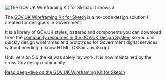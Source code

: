 ![The GOV.UK Wireframing Kit for Sketch. It shows a](/images/work/wireframing-kit-full.jpg)

The [GOV.UK Wireframing Kit for Sketch](https://github.com/dwp/sketch_wireframing_kit) is a no-code design solution I created for designers in Government. 

It is a library of GOV.UK styles, patterns and components you can download from the [community resources in the GOV.UK Design System](https://design-system.service.gov.uk/community/resources-and-tools/#create-prototypes-and-wireframes) so you can quickly design wireframes and prototypes for Government digital services without needing to know HTML, CSS or JavaScript.

Until version 5.0 the kit was solely my work. It is now maintained by the cross Gov design community.

[Read deep-dive on the GOV.UK Wireframing Kit for Sketch](/work/govuk-wireframing-kit-for-sketch)
